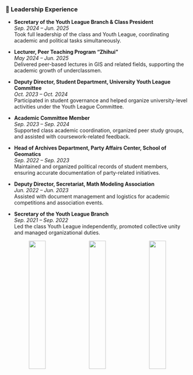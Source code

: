 ### 🤝 Leadership Experience

- **Secretary of the Youth League Branch & Class President**  
  *Sep. 2024 – Jun. 2025*  
  Took full leadership of the class and Youth League, coordinating academic and political tasks simultaneously.

- **Lecturer, Peer Teaching Program “Zhihui”**  
  *May 2024 – Jun. 2025*  
  Delivered peer-based lectures in GIS and related fields, supporting the academic growth of underclassmen.

- **Deputy Director, Student Department, University Youth League Committee**  
  *Oct. 2023 – Oct. 2024*  
  Participated in student governance and helped organize university-level activities under the Youth League Committee.

- **Academic Committee Member**  
  *Sep. 2023 – Sep. 2024*  
  Supported class academic coordination, organized peer study groups, and assisted with coursework-related feedback.

- **Head of Archives Department, Party Affairs Center, School of Geomatics**  
  *Sep. 2022 – Sep. 2023*  
  Maintained and organized political records of student members, ensuring accurate documentation of party-related initiatives.

- **Deputy Director, Secretariat, Math Modeling Association**  
  *Jun. 2022 – Jun. 2023*  
  Assisted with document management and logistics for academic competitions and association events.

- **Secretary of the Youth League Branch**  
  *Sep. 2021 – Sep. 2022*  
  Led the class Youth League independently, promoted collective unity and managed organizational duties.
  
<p align="center">
  <img src="/files/图1路径.png" width="30%" style="margin-right:10px;"/>
  <img src="/files/图2路径.png" width="30%" style="margin-right:10px;"/>
  <img src="/files/图3路径.png" width="30%"/>
</p>
